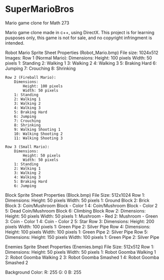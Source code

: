 SuperMarioBros
==============

Mario game clone for Math 273

Mario game clone made in c++, using DirectX. This project is for learning pusposes only,
this game is not for sale, and no copyright infringment is intended.



Robot Mario Sprite Sheet Properties (Robot_Mario.bmp)
File size: 1024x512
Images:
	Row 1 (Normal Mario):
		Dimensions: 
			Height: 100 pixels
			Width: 50 pixels
		1: Standing
		2: Walking 1
		3: Walking 2
		4: Walking 3
		5: Braking Hard
		6: Jumping
		7: Crouching
		8: Shrinking
	
	Row 2 (Fireball Mario):
		Dimensions:
			Height: 100 pixels
			Width: 50 pixels
		1: Standing
		2: Walking 1
		3: Walking 2
		4: Walking 3
		5: Braking Hard
		6: Jumping
		7: Crouching
		8: Shrinking
		9: Walking Shooting 1
		10: Walking Shooting 2
		11: Walking Shooting 3
	
	Row 3 (Small Mario):
		Dimensions:
			Height: 50 pixels
			Width: 50 pixels
		1: Standing
		2: Walking 1
		3: Walking 2
		4: Walking 3
		5: Braking Hard
		6: Jumping
	
	
Block Sprite Sheet Properties (Block.bmp)
File Size: 512x1024
	Row 1:
		Dimensions:
			Height: 50 pixels
			Width: 50 pixels
		1: Ground Block
		2: Brick Block
		3: Coin/Mushroom Block - Color 1
		4: Coin/Mushroom Block - Color 2
		5: Dead Coin/Mushroom Block
		6: Climbing Block
	Row 2:
		Dimensions:
			Height: 50 pixels
			Width: 50 pixels
		1: Mushroom - Red
		2: Mushroom - Green
		3: Coin - Color 1
		4: Coin - Color 2
		5: Star
	Row 3:
		Dimensions:
			Height: 200 pixels
			Width: 100 pixels
		1: Green Pipe
		2: Silver Pipe
	Row 4:
		Dimensions:
			Height: 100 pixels
			Width: 100 pixels
		1: Green Pipe
		2: Silver Pipe
	Row 5:
		Dimensions:
			Height: 150 pixels
			Width: 100 pixels
		1: Green Pipe
		2: Silver Pipe
		
Enemies Sprite Sheet Properties (Enemies.bmp)
	File Size: 512x512
	Row 1:
		Dimensions:
			Height: 50 pixels
			Width: 50 pixels
		1: Robot Goomba Walking 1
		2: Robot Goomba Walking 2
		3: Robot Goomba Smashed 1
		4: Robot Goomba Smashed 2
		
			
Background Color:
	R: 255
	G: 0
	B: 255